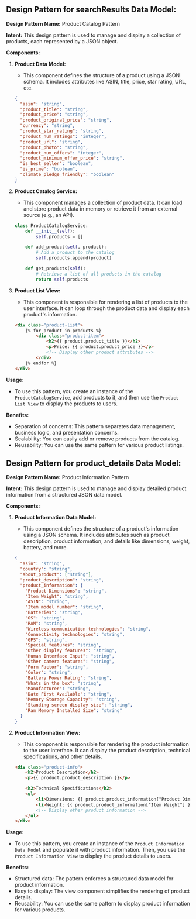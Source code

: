 ## Design Pattern for searchResults Data Model:

**Design Pattern Name:** Product Catalog Pattern

**Intent:** This design pattern is used to manage and display a collection of products, each represented by a JSON object.

**Components:**

1. **Product Data Model:**
   - This component defines the structure of a product using a JSON schema. It includes attributes like ASIN, title, price, star rating, URL, etc.

   ```json
   {
     "asin": "string",
     "product_title": "string",
     "product_price": "string",
     "product_original_price": "string",
     "currency": "string",
     "product_star_rating": "string",
     "product_num_ratings": "integer",
     "product_url": "string",
     "product_photo": "string",
     "product_num_offers": "integer",
     "product_minimum_offer_price": "string",
     "is_best_seller": "boolean",
     "is_prime": "boolean",
     "climate_pledge_friendly": "boolean"
   }
   ```

2. **Product Catalog Service:**
   - This component manages a collection of product data. It can load and store product data in memory or retrieve it from an external source (e.g., an API).

   ```python
   class ProductCatalogService:
       def __init__(self):
           self.products = []

       def add_product(self, product):
           # Add a product to the catalog
           self.products.append(product)

       def get_products(self):
           # Retrieve a list of all products in the catalog
           return self.products
   ```

3. **Product List View:**
   - This component is responsible for rendering a list of products to the user interface. It can loop through the product data and display each product's information.

   ```html
   <div class="product-list">
       {% for product in products %}
           <div class="product-item">
               <h2>{{ product.product_title }}</h2>
               <p>Price: {{ product.product_price }}</p>
               <!-- Display other product attributes -->
           </div>
       {% endfor %}
   </div>
   ```

**Usage:**
- To use this pattern, you create an instance of the `ProductCatalogService`, add products to it, and then use the `Product List View` to display the products to users.

**Benefits:**
- Separation of concerns: This pattern separates data management, business logic, and presentation concerns.
- Scalability: You can easily add or remove products from the catalog.
- Reusability: You can use the same pattern for various product listings.

## Design Pattern for product_details Data Model:

**Design Pattern Name:** Product Information Pattern

**Intent:** This design pattern is used to manage and display detailed product information from a structured JSON data model.

**Components:**

1. **Product Information Data Model:**
   - This component defines the structure of a product's information using a JSON schema. It includes attributes such as product description, product information, and details like dimensions, weight, battery, and more.

   ```json
   {
     "asin": "string",
     "country": "string",
     "about_product": ["string"],
     "product_description": "string",
     "product_information": {
       "Product Dimensions": "string",
       "Item Weight": "string",
       "ASIN": "string",
       "Item model number": "string",
       "Batteries": "string",
       "OS": "string",
       "RAM": "string",
       "Wireless communication technologies": "string",
       "Connectivity technologies": "string",
       "GPS": "string",
       "Special features": "string",
       "Other display features": "string",
       "Human Interface Input": "string",
       "Other camera features": "string",
       "Form Factor": "string",
       "Color": "string",
       "Battery Power Rating": "string",
       "Whats in the box": "string",
       "Manufacturer": "string",
       "Date First Available": "string",
       "Memory Storage Capacity": "string",
       "Standing screen display size": "string",
       "Ram Memory Installed Size": "string"
     }
   }
   ```

2. **Product Information View:**
   - This component is responsible for rendering the product information to the user interface. It can display the product description, technical specifications, and other details.

   ```html
   <div class="product-info">
       <h2>Product Description</h2>
       <p>{{ product.product_description }}</p>

       <h2>Technical Specifications</h2>
       <ul>
           <li>Dimensions: {{ product.product_information["Product Dimensions"] }}</li>
           <li>Weight: {{ product.product_information["Item Weight"] }}</li>
           <!-- Display other product information -->
       </ul>
   </div>
   ```

**Usage:**
- To use this pattern, you create an instance of the `Product Information Data Model` and populate it with product information. Then, you use the `Product Information View` to display the product details to users.

**Benefits:**
- Structured data: The pattern enforces a structured data model for product information.
- Easy to display: The view component simplifies the rendering of product details.
- Reusability: You can use the same pattern to display product information for various products.
